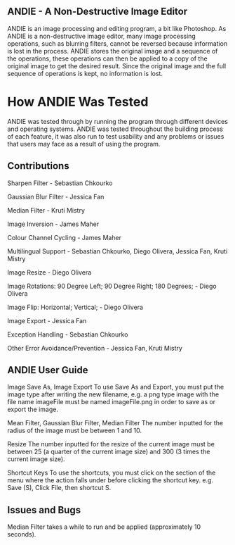 ## ANDIE - A Non-Destructive Image Editor
ANDIE is an image processing and editing program, a bit like Photoshop. As ANDIE is a non-destructive image editor, many image processing operations, such as blurring filters, cannot be reversed because information is lost in the process. ANDIE stores the original image and a sequence of the operations, these operations can then be applied to a copy of the original image to get the desired result. Since the original image and the full sequence of operations is kept, no information is lost.

# How ANDIE Was Tested
ANDIE was tested through by running the program through different devices and operating systems. ANDIE was tested throughout the building process of each feature, it was also run to test usability and any problems or issues that users may face as a result of using the program.

## Contributions
Sharpen Filter - Sebastian Chkourko

Gaussian Blur Filter - Jessica Fan

Median Filter - Kruti Mistry

Image Inversion - James Maher

Colour Channel Cycling - James Maher

Multilingual Support - Sebastian Chkourko, Diego Olivera, Jessica Fan, Kruti Mistry

Image Resize - Diego Olivera

Image Rotations: 90 Degree Left; 90 Degree Right; 180 Degrees; - Diego Olivera

Image Flip: Horizontal; Vertical; - Diego Olivera

Image Export - Jessica Fan

Exception Handling - Sebastian Chkourko

Other Error Avoidance/Prevention - Jessica Fan, Kruti Mistry

## ANDIE User Guide 
Image Save As, Image Export 
To use Save As and Export, you must put the image type after writing the new filename, e.g. a png type image with the file name imageFile must be named imageFile.png in order to save as or export the image.

Mean Filter, Gaussian Blur Filter, Median Filter
The number inputted for the radius of the image must be between 1 and 10.

Resize
The number inputted for the resize of the current image must be between 25 (a quarter of the current image size) and 300 (3 times the current image size).

Shortcut Keys
To use the shortcuts, you must click on the section of the menu where the action falls under before clicking the shortcut key. e.g. Save (S), Click File, then shortcut S.

## Issues and Bugs
Median Filter takes a while to run and be applied (approximately 10 seconds).